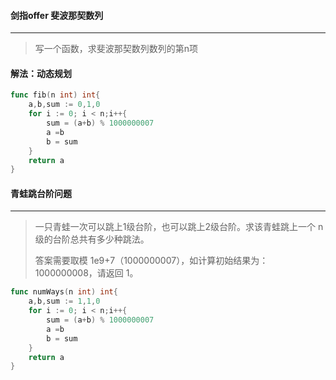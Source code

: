 #### 剑指offer 斐波那契数列

----

> 写一个函数，求斐波那契数列数列的第n项



#### 解法：动态规划

~~~go
func fib(n int) int{
	a,b,sum := 0,1,0
	for i := 0; i < n;i++{
		sum = (a+b) % 1000000007
		a =b
		b = sum
	}
	return a
}
~~~



#### 青蛙跳台阶问题

----

> 一只青蛙一次可以跳上1级台阶，也可以跳上2级台阶。求该青蛙跳上一个 n 级的台阶总共有多少种跳法。
>
> 答案需要取模 1e9+7（1000000007），如计算初始结果为：1000000008，请返回 1。

~~~go
func numWays(n int) int{
	a,b,sum := 1,1,0
	for i := 0; i < n;i++{
		sum = (a+b) % 1000000007
		a =b
		b = sum
	}
	return a
}
~~~

